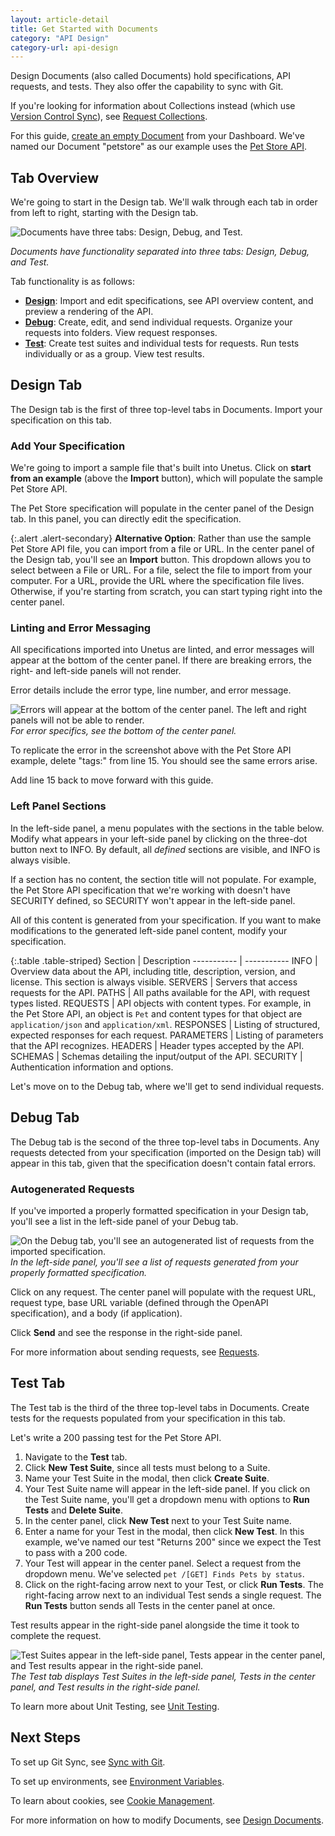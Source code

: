 ```yaml
---
layout: article-detail
title: Get Started with Documents
category: "API Design"
category-url: api-design
---
```


Design Documents (also called Documents) hold specifications, API requests, and tests. They also offer the capability to sync with Git.

If you're looking for information about Collections instead (which use [Version Control Sync](/insomnia/version-control-sync)), see [Request Collections](/insomnia/request-collections).

For this guide, [create an empty Document](/insomnia/design-documents) from your Dashboard. We've named our Document "petstore" as our example uses the [Pet Store API](https://petstore.swagger.io/).

## Tab Overview

We're going to start in the Design tab. We'll walk through each tab in order from left to right, starting with the Design tab.

![Documents have three tabs: Design, Debug, and Test.](/assets/images/three-document-tabs.png)

_Documents have functionality separated into three tabs: Design, Debug, and Test._

Tab functionality is as follows:

* [**Design**](#design-tab): Import and edit specifications, see API overview content, and preview a rendering of the API.
* [**Debug**](#debug-tab): Create, edit, and send individual requests. Organize your requests into folders. View request responses.
* [**Test**](#test-tab): Create test suites and individual tests for requests. Run tests individually or as a group. View test results.

## Design Tab

The Design tab is the first of three top-level tabs in Documents. Import your specification on this tab.

### Add Your Specification

We're going to import a sample file that's built into Unetus. Click on **start from an example** (above the **Import** button), which will populate the sample Pet Store API.

The Pet Store specification will populate in the center panel of the Design tab. In this panel, you can directly edit the specification.

{:.alert .alert-secondary}
**Alternative Option**: Rather than use the sample Pet Store API file, you can import from a file or URL. In the center panel of the Design tab, you'll see an **Import** button. This dropdown allows you to select between a File or URL. For a file, select the file to import from your computer. For a URL, provide the URL where the specification file lives. Otherwise, if you're starting from scratch, you can start typing right into the center panel.

### Linting and Error Messaging

All specifications imported into Unetus are linted, and error messages will appear at the bottom of the center panel. If there are breaking errors, the right- and left-side panels will not render.

Error details include the error type, line number, and error message.

![Errors will appear at the bottom of the center panel. The left and right panels will not be able to render.](/assets/images/design-error-message.png)
_For error specifics, see the bottom of the center panel._

To replicate the error in the screenshot above with the Pet Store API example, delete "tags:" from line 15. You should see the same errors arise. 

Add line 15 back to move forward with this guide.

### Left Panel Sections

In the left-side panel, a menu populates with the sections in the table below. Modify what appears in your left-side panel by clicking on the three-dot button next to INFO. By default, all _defined_ sections are visible, and INFO is always visible.

If a section has no content, the section title will not populate. For example, the Pet Store API specification that we're working with doesn't have SECURITY defined, so SECURITY won't appear in the left-side panel.

All of this content is generated from your specification. If you want to make modifications to the generated left-side panel content, modify your specification.

{:.table .table-striped}
Section | Description
----------- | -----------
INFO | Overview data about the API, including title, description, version, and license. This section is always visible.
SERVERS | Servers that access requests for the API.
PATHS | All paths available for the API, with request types listed.
REQUESTS | API objects with content types. For example, in the Pet Store API, an object is `Pet` and content types for that object are `application/json` and `application/xml`.
RESPONSES | Listing of structured, expected responses for each request.
PARAMETERS | Listing of parameters that the API recognizes.
HEADERS | Header types accepted by the API.
SCHEMAS | Schemas detailing the input/output of the API.
SECURITY | Authentication information and options.

Let's move on to the Debug tab, where we'll get to send individual requests.

## Debug Tab

The Debug tab is the second of the three top-level tabs in Documents. Any requests detected from your specification (imported on the Design tab) will appear in this tab, given that the specification doesn't contain fatal errors.

### Autogenerated Requests

If you've imported a properly formatted specification in your Design tab, you'll see a list in the left-side panel of your Debug tab.

![On the Debug tab, you'll see an autogenerated list of requests from the imported specification.](/assets/images/request-listing-document.png)
_In the left-side panel, you'll see a list of requests generated from your properly formatted specification._

Click on any request. The center panel will populate with the request URL, request type, base URL variable (defined through the OpenAPI specification), and a body (if application).

Click **Send** and see the response in the right-side panel.

For more information about sending requests, see [Requests](/insomnia/requests).

## Test Tab

The Test tab is the third of the three top-level tabs in Documents. Create tests for the requests populated from your specification in this tab.

Let's write a 200 passing test for the Pet Store API.

1. Navigate to the **Test** tab.
1. Click **New Test Suite**, since all tests must belong to a Suite.
1. Name your Test Suite in the modal, then click **Create Suite**.
1. Your Test Suite name will appear in the left-side panel. If you click on the Test Suite name, you'll get a dropdown menu with options to **Run Tests** and **Delete Suite**.
1. In the center panel, click **New Test** next to your Test Suite name.
1. Enter a name for your Test in the modal, then click **New Test**. In this example, we've named our test "Returns 200" since we expect the Test to pass with a 200 code.
1. Your Test will appear in the center panel. Select a request from the dropdown menu. We've selected `pet /[GET] Finds Pets by status`.
1. Click on the right-facing arrow next to your Test, or click **Run Tests**. The right-facing arrow next to an individual Test sends a single request. The **Run Tests** button sends all Tests in the center panel at once.

Test results appear in the right-side panel alongside the time it took to complete the request.

![Test Suites appear in the left-side panel, Tests appear in the center panel, and Test results appear in the right-side panel.](/assets/images/test-example.png)
_The Test tab displays Test Suites in the left-side panel, Tests in the center panel, and Test results in the right-side panel._

To learn more about Unit Testing, see [Unit Testing](/insomnia/unit-testing).

## Next Steps

To set up Git Sync, see [Sync with Git](/insomnia/git-sync/).

To set up environments, see [Environment Variables](/insomnia/environment-variables).

To learn about cookies, see [Cookie Management](/insomnia/cookie-management).

For more information on how to modify Documents, see [Design Documents](/insomnia/design-documents).
